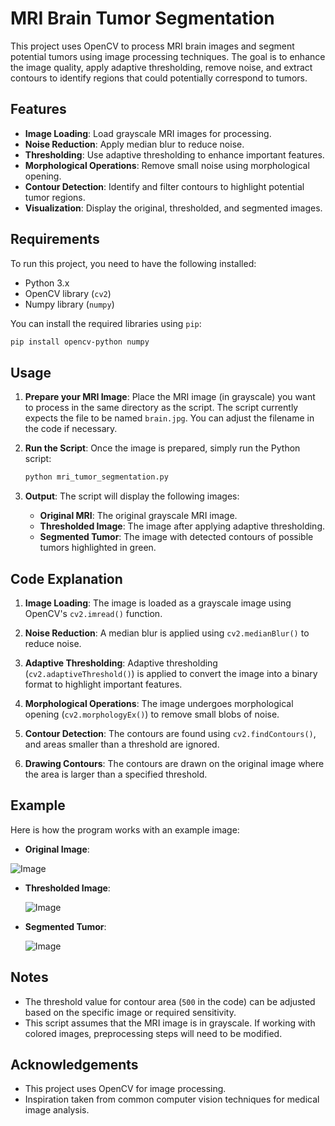 # MRI Brain Tumor Segmentation

This project uses OpenCV to process MRI brain images and segment potential tumors using image processing techniques. The goal is to enhance the image quality, apply adaptive thresholding, remove noise, and extract contours to identify regions that could potentially correspond to tumors.

## Features

- **Image Loading**: Load grayscale MRI images for processing.
- **Noise Reduction**: Apply median blur to reduce noise.
- **Thresholding**: Use adaptive thresholding to enhance important features.
- **Morphological Operations**: Remove small noise using morphological opening.
- **Contour Detection**: Identify and filter contours to highlight potential tumor regions.
- **Visualization**: Display the original, thresholded, and segmented images.

## Requirements

To run this project, you need to have the following installed:

- Python 3.x
- OpenCV library (`cv2`)
- Numpy library (`numpy`)

You can install the required libraries using `pip`:

```bash
pip install opencv-python numpy
````

## Usage

1. **Prepare your MRI Image**: Place the MRI image (in grayscale) you want to process in the same directory as the script. The script currently expects the file to be named `brain.jpg`. You can adjust the filename in the code if necessary.

2. **Run the Script**: Once the image is prepared, simply run the Python script:

   ```bash
   python mri_tumor_segmentation.py
   ```

3. **Output**: The script will display the following images:

   * **Original MRI**: The original grayscale MRI image.
   * **Thresholded Image**: The image after applying adaptive thresholding.
   * **Segmented Tumor**: The image with detected contours of possible tumors highlighted in green.

## Code Explanation

1. **Image Loading**: The image is loaded as a grayscale image using OpenCV's `cv2.imread()` function.

2. **Noise Reduction**: A median blur is applied using `cv2.medianBlur()` to reduce noise.

3. **Adaptive Thresholding**: Adaptive thresholding (`cv2.adaptiveThreshold()`) is applied to convert the image into a binary format to highlight important features.

4. **Morphological Operations**: The image undergoes morphological opening (`cv2.morphologyEx()`) to remove small blobs of noise.

5. **Contour Detection**: The contours are found using `cv2.findContours()`, and areas smaller than a threshold are ignored.

6. **Drawing Contours**: The contours are drawn on the original image where the area is larger than a specified threshold.

## Example

Here is how the program works with an example image:

* **Original Image**:

![Image](https://github.com/user-attachments/assets/3673480c-1b83-4cf7-9b8b-fadeda8574b0)

* **Thresholded Image**:

  ![Image](https://github.com/user-attachments/assets/85866953-61fe-4f04-aabd-351745969dce)

* **Segmented Tumor**:

  ![Image](https://github.com/user-attachments/assets/db081d6c-97ff-4805-942c-a9b86e9a8285)

## Notes

* The threshold value for contour area (`500` in the code) can be adjusted based on the specific image or required sensitivity.
* This script assumes that the MRI image is in grayscale. If working with colored images, preprocessing steps will need to be modified.


## Acknowledgements

* This project uses OpenCV for image processing.
* Inspiration taken from common computer vision techniques for medical image analysis.

```

